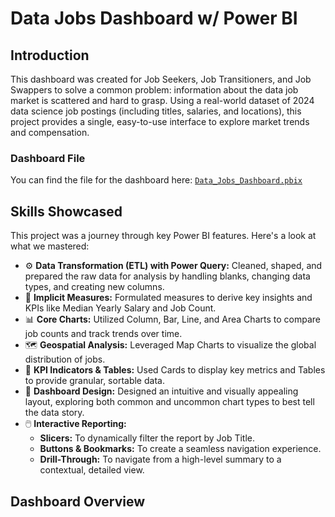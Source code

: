 # Data Jobs Dashboard w/ Power BI
## Introduction
This dashboard was created for Job Seekers, Job Transitioners, and Job Swappers to solve a common problem: information about the data job market is scattered and hard to grasp. Using a real-world dataset of 2024 data science job postings (including titles, salaries, and locations), this project provides a single, easy-to-use interface to explore market trends and compensation.

### Dashboard File
You can find the file for the dashboard here: [`Data_Jobs_Dashboard.pbix`](https://github.com/usman-zaka/job-data-visualisation/blob/main/Data_Jobs_Dashboard.pbix)

## Skills Showcased
This project was a journey through key Power BI features. Here's a look at what we mastered:

- ⚙️ **Data Transformation (ETL) with Power Query:** Cleaned, shaped, and prepared the raw data for analysis by handling blanks, changing data types, and creating new columns.
- 🧮 **Implicit Measures:** Formulated measures to derive key insights and KPIs like Median Yearly Salary and Job Count.
- 📊 **Core Charts:** Utilized Column, Bar, Line, and Area Charts to compare job counts and track trends over time.
- 🗺️ **Geospatial Analysis:** Leveraged Map Charts to visualize the global distribution of jobs.
- 🔢 **KPI Indicators & Tables:** Used Cards to display key metrics and Tables to provide granular, sortable data.
- 🎨 **Dashboard Design:** Designed an intuitive and visually appealing layout, exploring both common and uncommon chart types to best tell the data story.
- 🖱️ **Interactive Reporting:**
  - **Slicers:** To dynamically filter the report by Job Title.
  - **Buttons & Bookmarks:** To create a seamless navigation experience.
  - **Drill-Through:** To navigate from a high-level summary to a contextual, detailed view.

 ## Dashboard Overview
